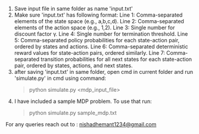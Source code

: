 1. Save input file in same folder as name 'input.txt'
2. Make sure 'input.txt' has following format:
    Line 1: Comma-separated elements of the state space (e.g., a,b,c,d).
    Line 2: Comma-separated elements of the action space (e.g., 1,2).
    Line 3: Single number for discount factor γ.
    Line 4: Single number for termination threshold.
    Line 5: Comma-separated policy probabilities for each state-action pair, ordered by states and actions.
    Line 6: Comma-separated deterministic reward values for state-action pairs, ordered similarly.
    Line 7: Comma-separated transition probabilities for all next states for each state-action pair, ordered by states, actions, and next states.
3. after saving 'input.txt' in same folder, open cmd in current folder and run 'simulate.py' in cmd using command:
    > python simulate.py <mdp_input_file>
4. I have included a sample MDP problem. To use that run:
    > python simulate.py sample_mdp.txt

For any queries reach out to : nishadhemant1234@gmail.com
